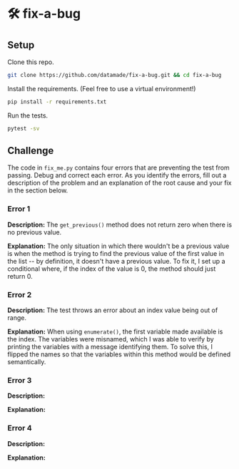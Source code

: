 # 🛠 fix-a-bug

## Setup

Clone this repo.

```bash
git clone https://github.com/datamade/fix-a-bug.git && cd fix-a-bug
```

Install the requirements. (Feel free to use a virtual environment!)

```bash
pip install -r requirements.txt
```

Run the tests.

```bash
pytest -sv
```

## Challenge

The code in `fix_me.py` contains four errors that are preventing the test from
passing. Debug and correct each error. As you identify the errors, fill out
a description of the problem and an explanation of the root cause and your fix
in the section below.

### Error 1

**Description:**
The `get_previous()` method does not return zero when there is no previous value.

**Explanation:**
The only situation in which there wouldn't be a previous value is when the method is trying to find the previous value of the first value in the list -- by definition, it doesn't have a previous value. To fix it, I set up a conditional where, if the index of the value is 0, the method should just return 0.

### Error 2

**Description:**
The test throws an error about an index value being out of range.

**Explanation:**
When using `enumerate()`, the first variable made available is the index. The variables were misnamed, which I was able to verify by printing the variables with a message identifying them. To solve this, I flipped the names so that the variables within this method would be defined semantically.

### Error 3

**Description:**

**Explanation:**

### Error 4

**Description:**

**Explanation:**
